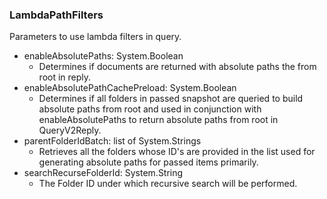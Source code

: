 ### LambdaPathFilters
Parameters to use lambda filters in query.

- enableAbsolutePaths: System.Boolean
  - Determines if documents are returned with absolute paths the from root in reply.
- enableAbsolutePathCachePreload: System.Boolean
  - Determines if all folders in passed snapshot are queried to build absolute paths from root and used in conjunction with enableAbsolutePaths to return absolute paths from root in QueryV2Reply.
- parentFolderIdBatch: list of System.Strings
  - Retrieves all the folders whose ID's are provided in the list used for generating absolute paths for passed items primarily.
- searchRecurseFolderId: System.String
  - The Folder ID under which recursive search will be performed.

